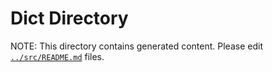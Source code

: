 # Dict Directory

NOTE: This directory contains generated content. Please edit [`../src/README.md`](https://github.com/streetsidesoftware/cspell-dicts/blob/main/dictionaries/en-common-misspellings/src/README.md) files.
